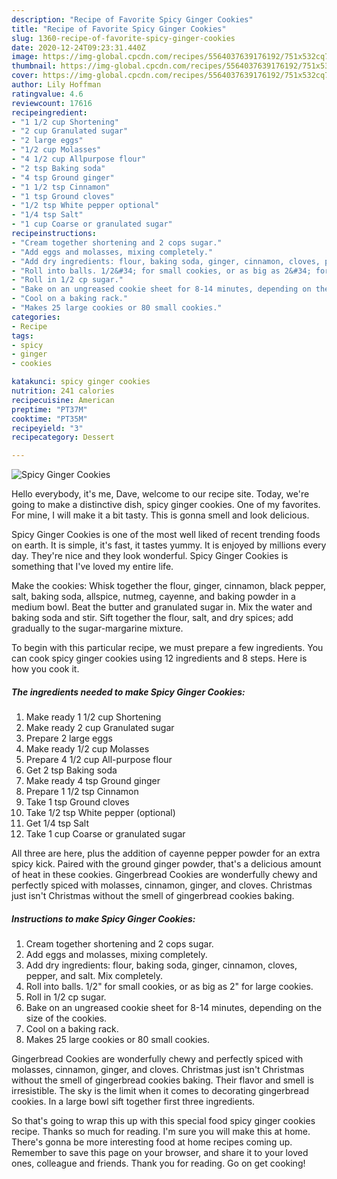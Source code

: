 ```yaml
---
description: "Recipe of Favorite Spicy Ginger Cookies"
title: "Recipe of Favorite Spicy Ginger Cookies"
slug: 1360-recipe-of-favorite-spicy-ginger-cookies
date: 2020-12-24T09:23:31.440Z
image: https://img-global.cpcdn.com/recipes/5564037639176192/751x532cq70/spicy-ginger-cookies-recipe-main-photo.jpg
thumbnail: https://img-global.cpcdn.com/recipes/5564037639176192/751x532cq70/spicy-ginger-cookies-recipe-main-photo.jpg
cover: https://img-global.cpcdn.com/recipes/5564037639176192/751x532cq70/spicy-ginger-cookies-recipe-main-photo.jpg
author: Lily Hoffman
ratingvalue: 4.6
reviewcount: 17616
recipeingredient:
- "1 1/2 cup Shortening"
- "2 cup Granulated sugar"
- "2 large eggs"
- "1/2 cup Molasses"
- "4 1/2 cup Allpurpose flour"
- "2 tsp Baking soda"
- "4 tsp Ground ginger"
- "1 1/2 tsp Cinnamon"
- "1 tsp Ground cloves"
- "1/2 tsp White pepper optional"
- "1/4 tsp Salt"
- "1 cup Coarse or granulated sugar"
recipeinstructions:
- "Cream together shortening and 2 cops sugar."
- "Add eggs and molasses, mixing completely."
- "Add dry ingredients: flour, baking soda, ginger, cinnamon, cloves, pepper, and salt. Mix completely."
- "Roll into balls. 1/2&#34; for small cookies, or as big as 2&#34; for large cookies."
- "Roll in 1/2 cp sugar."
- "Bake on an ungreased cookie sheet for 8-14 minutes, depending on the size of the cookies."
- "Cool on a baking rack."
- "Makes 25 large cookies or 80 small cookies."
categories:
- Recipe
tags:
- spicy
- ginger
- cookies

katakunci: spicy ginger cookies 
nutrition: 241 calories
recipecuisine: American
preptime: "PT37M"
cooktime: "PT35M"
recipeyield: "3"
recipecategory: Dessert

---
```



![Spicy Ginger Cookies](https://img-global.cpcdn.com/recipes/5564037639176192/751x532cq70/spicy-ginger-cookies-recipe-main-photo.jpg)

Hello everybody, it's me, Dave, welcome to our recipe site. Today, we're going to make a distinctive dish, spicy ginger cookies. One of my favorites. For mine, I will make it a bit tasty. This is gonna smell and look delicious.

Spicy Ginger Cookies is one of the most well liked of recent trending foods on earth. It is simple, it's fast, it tastes yummy. It is enjoyed by millions every day. They're nice and they look wonderful. Spicy Ginger Cookies is something that I've loved my entire life.

Make the cookies: Whisk together the flour, ginger, cinnamon, black pepper, salt, baking soda, allspice, nutmeg, cayenne, and baking powder in a medium bowl. Beat the butter and granulated sugar in. Mix the water and baking soda and stir. Sift together the flour, salt, and dry spices; add gradually to the sugar-margarine mixture.


To begin with this particular recipe, we must prepare a few ingredients. You can cook spicy ginger cookies using 12 ingredients and 8 steps. Here is how you cook it.

<!--inarticleads1-->

##### The ingredients needed to make Spicy Ginger Cookies:

1. Make ready 1 1/2 cup Shortening
1. Make ready 2 cup Granulated sugar
1. Prepare 2 large eggs
1. Make ready 1/2 cup Molasses
1. Prepare 4 1/2 cup All-purpose flour
1. Get 2 tsp Baking soda
1. Make ready 4 tsp Ground ginger
1. Prepare 1 1/2 tsp Cinnamon
1. Take 1 tsp Ground cloves
1. Take 1/2 tsp White pepper (optional)
1. Get 1/4 tsp Salt
1. Take 1 cup Coarse or granulated sugar


All three are here, plus the addition of cayenne pepper powder for an extra spicy kick. Paired with the ground ginger powder, that&#39;s a delicious amount of heat in these cookies. Gingerbread Cookies are wonderfully chewy and perfectly spiced with molasses, cinnamon, ginger, and cloves. Christmas just isn&#39;t Christmas without the smell of gingerbread cookies baking. 

<!--inarticleads2-->

##### Instructions to make Spicy Ginger Cookies:

1. Cream together shortening and 2 cops sugar.
1. Add eggs and molasses, mixing completely.
1. Add dry ingredients: flour, baking soda, ginger, cinnamon, cloves, pepper, and salt. Mix completely.
1. Roll into balls. 1/2&#34; for small cookies, or as big as 2&#34; for large cookies.
1. Roll in 1/2 cp sugar.
1. Bake on an ungreased cookie sheet for 8-14 minutes, depending on the size of the cookies.
1. Cool on a baking rack.
1. Makes 25 large cookies or 80 small cookies.


Gingerbread Cookies are wonderfully chewy and perfectly spiced with molasses, cinnamon, ginger, and cloves. Christmas just isn&#39;t Christmas without the smell of gingerbread cookies baking. Their flavor and smell is irresistible. The sky is the limit when it comes to decorating gingerbread cookies. In a large bowl sift together first three ingredients. 

So that's going to wrap this up with this special food spicy ginger cookies recipe. Thanks so much for reading. I'm sure you will make this at home. There's gonna be more interesting food at home recipes coming up. Remember to save this page on your browser, and share it to your loved ones, colleague and friends. Thank you for reading. Go on get cooking!

